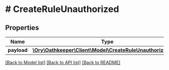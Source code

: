 # # CreateRuleUnauthorized

## Properties

Name | Type | Description | Notes
------------ | ------------- | ------------- | -------------
**payload** | [**\Ory\Oathkeeper\Client\Model\CreateRuleUnauthorizedBody**](CreateRuleUnauthorizedBody.md) |  | [optional] 

[[Back to Model list]](../../README.md#documentation-for-models) [[Back to API list]](../../README.md#documentation-for-api-endpoints) [[Back to README]](../../README.md)


